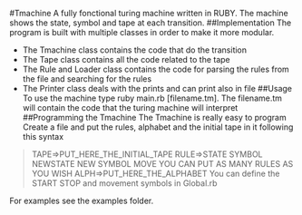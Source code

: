 #Tmachine
A fully fonctional turing machine written in RUBY. The machine shows the state, symbol and tape  at each transition.
##Implementation
The program is built with multiple classes in order to make it more modular.
+ The Tmachine class contains the code that do the transition
+ The Tape class contains all the code related to the tape
+ The Rule and Loader class contains the code for parsing the rules from the file and searching for the rules
+ The Printer class deals with the prints and can print also in file
##Usage
To use the machine type ruby main.rb [filename.tm]. The filename.tm will contain the code that the turing machine will interpret
##Programming the Tmachine
The Tmachine is really easy to program
Create a file and put the rules, alphabet and the initial tape in it following this syntax
> TAPE=>PUT_HERE_THE_INITIAL_TAPE
> RULE=>STATE SYMBOL NEWSTATE NEW SYMBOL MOVE
> YOU CAN PUT AS MANY RULES AS YOU WISH
> ALPH=>PUT_HERE_THE_ALPHABET
You can define the START STOP and movement symbols in Global.rb

For examples see the examples folder.


